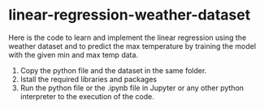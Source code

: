 # linear-regression-weather-dataset
Here is the code to learn and implement the linear regression using the weather dataset and to predict the max temperature by training the model with the given min and max temp data.

1. Copy the python file and the dataset in the same folder. 
2. Istall the required libraries and packages
3. Run the python file or the .ipynb file in Jupyter or any other python interpreter to the execution of the code.
